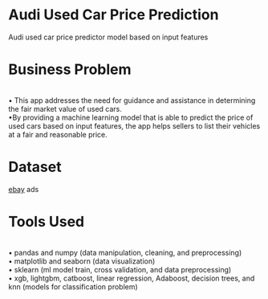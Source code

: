 # Audi Used Car Price Prediction
Audi used car price predictor model based on input features

# Business Problem
<br>• This app addresses the need for guidance and assistance in determining the fair market value of used cars.
<br>•By providing a machine learning model that is able to predict the price of used cars based on input features,
 the app helps sellers to list their vehicles at a fair and reasonable price.

# Dataset

[ebay](https://www.ebay-kleinanzeigen.de/) ads

# Tools Used
<br>• pandas and numpy (data manipulation, cleaning, and preprocessing)
<br>• matplotlib and seaborn (data visualization)
<br>• sklearn (ml model train, cross validation, and data preprocessing)
<br>• xgb, lightgbm, catboost, linear regression, Adaboost, decision trees, and knn (models for classification problem)
